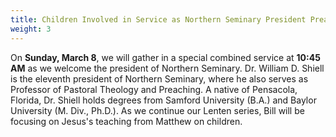 ```yaml
---
title: Children Involved in Service as Northern Seminary President Preaches
weight: 3
---
```


On **Sunday, March 8**, we will gather in a special combined service at **10:45 AM** as we welcome the president of Northern Seminary. Dr. William D. Shiell is the eleventh president of Northern Seminary, where he also serves as Professor of Pastoral Theology and Preaching. A native of Pensacola, Florida, Dr. Shiell holds degrees from Samford University (B.A.) and Baylor University (M. Div., Ph.D.). As we continue our Lenten series, Bill will be focusing on Jesus's teaching from Matthew on children.